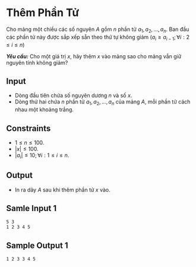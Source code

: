 # Thêm Phần Tử

Cho mảng một chiều các số nguyên $A$ gồm $n$ phần tử $a_1, a_2, \dots, a_n$. Ban đầu các phần tử này được sắp xếp sẵn theo thứ tự không giảm ($a_i \ge a_{i - 1}; \forall i: 2 \le i \le n$)

***Yêu cầu:*** Cho một giá trị $x,$ hãy thêm $x$ vào mảng sao cho mảng vẫn giữ nguyên tính không giảm?

## Input

- Dòng đầu tiên chứa số nguyên dương $n$ và số $x$.
- Dòng thứ hai chứa $n$ phần tử $a_1, a_2, \dots, a_n$ của mảng $A,$ mỗi phần tử cách nhau một khoảng trắng.

## Constraints

- $1 \le n \le 100$.
- $|x| \le 100$.
- $|a_i| \le 10; \forall i: 1 \le i \le n$.

## Output

- In ra dãy $A$ sau khi thêm phần tử $x$ vào.

## Samle Input 1

```
5 3
1 2 3 4 5
```

## Sample Output 1

```
1 2 3 3 4 5
```

